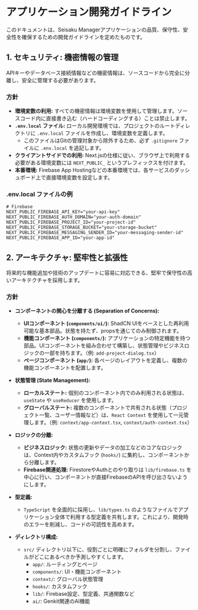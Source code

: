 # アプリケーション開発ガイドライン

このドキュメントは、Seisaku Managerアプリケーションの品質、保守性、安全性を確保するための開発ガイドラインを定めたものです。

## 1. セキュリティ: 機密情報の管理

APIキーやデータベース接続情報などの機密情報は、ソースコードから完全に分離し、安全に管理する必要があります。

### 方針

- **環境変数の利用:** すべての機密情報は環境変数を使用して管理します。ソースコード内に直接書き込む（ハードコーディングする）ことは禁止します。
- **`.env.local` ファイル:** ローカル開発環境では、プロジェクトのルートディレクトリに `.env.local` ファイルを作成し、環境変数を定義します。
    - このファイルはGitの管理対象から除外するため、必ず `.gitignore` ファイルに `.env.local` を追記します。
- **クライアントサイドでの利用:** Next.jsの仕様に従い、ブラウザ上で利用する必要がある環境変数には `NEXT_PUBLIC_` というプレフィックスを付けます。
- **本番環境:** Firebase App Hostingなどの本番環境では、各サービスのダッシュボード上で直接環境変数を設定します。

### .env.local ファイルの例

```
# Firebase
NEXT_PUBLIC_FIREBASE_API_KEY="your-api-key"
NEXT_PUBLIC_FIREBASE_AUTH_DOMAIN="your-auth-domain"
NEXT_PUBLIC_FIREBASE_PROJECT_ID="your-project-id"
NEXT_PUBLIC_FIREBASE_STORAGE_BUCKET="your-storage-bucket"
NEXT_PUBLIC_FIREBASE_MESSAGING_SENDER_ID="your-messaging-sender-id"
NEXT_PUBLIC_FIREBASE_APP_ID="your-app-id"
```

## 2. アーキテクチャ: 堅牢性と拡張性

将来的な機能追加や技術のアップデートに容易に対応できる、堅牢で保守性の高いアーキテクチャを採用します。

### 方針

- **コンポーネントの関心を分離する (Separation of Concerns):**
    - **UIコンポーネント (`components/ui/`):** ShadCN UIをベースとした再利用可能な基本部品。状態を持たず、propsを通じてのみ制御されます。
    - **機能コンポーネント (`components/`):** アプリケーションの特定機能を持つ部品。UIコンポーネントを組み合わせて構築し、状態管理やビジネスロジックの一部を持ちます。（例: `add-project-dialog.tsx`）
    - **ページコンポーネント (`app/`):** 各ページのレイアウトを定義し、複数の機能コンポーネントを配置します。

- **状態管理 (State Management):**
    - **ローカルステート:** 個別のコンポーネント内でのみ利用される状態は、`useState` や `useReducer` を使用します。
    - **グローバルステート:** 複数のコンポーネントで共有される状態（プロジェクト一覧、ユーザー情報など）は、`React Context` を使用して一元管理します。（例: `context/app-context.tsx`, `context/auth-context.tsx`）

- **ロジックの分離:**
    - **ビジネスロジック:** 状態の更新やデータの加工などのコアなロジックは、Context内やカスタムフック (`hooks/`) に集約し、コンポーネントから分離します。
    - **Firebase関連処理:** FirestoreやAuthとのやり取りは `lib/firebase.ts` を中心に行い、コンポーネントが直接FirebaseのAPIを呼び出さないようにします。

- **型定義:**
    - `TypeScript` を全面的に採用し、`lib/types.ts` のようなファイルでアプリケーション全体で利用する型定義を共有します。これにより、開発時のエラーを削減し、コードの可読性を高めます。

- **ディレクトリ構成:**
    - `src/` ディレクトリ以下に、役割ごとに明確にフォルダを分割し、ファイルがどこにあるべきか予測しやすくします。
        - `app/`: ルーティングとページ
        - `components/`: UI・機能コンポーネント
        - `context/`: グローバル状態管理
        - `hooks/`: カスタムフック
        - `lib/`: Firebase設定、型定義、共通関数など
        - `ai/`: Genkit関連のAI機能
